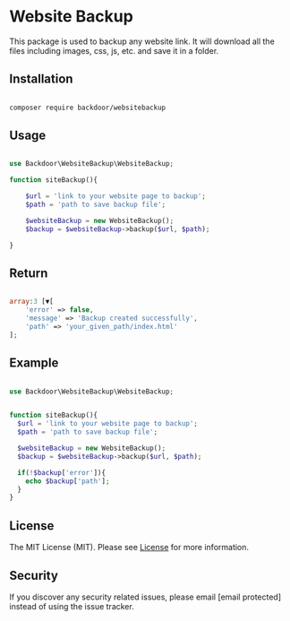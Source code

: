 # Website Backup

This package is used to backup any website link. It will download all the files including images, css, js, etc. and save it in a folder.

## Installation

```bash

composer require backdoor/websitebackup

```

## Usage

```php

use Backdoor\WebsiteBackup\WebsiteBackup;

```
```php
function siteBackup(){

    $url = 'link to your website page to backup';
    $path = 'path to save backup file';

    $websiteBackup = new WebsiteBackup();
    $backup = $websiteBackup->backup($url, $path);

}

```

## Return

```php

array:3 [▼[
    'error' => false,
    'message' => 'Backup created successfully',
    'path' => 'your_given_path/index.html'
];

```

## Example

```php

use Backdoor\WebsiteBackup\WebsiteBackup;

```
```php

function siteBackup(){
  $url = 'link to your website page to backup';
  $path = 'path to save backup file';

  $websiteBackup = new WebsiteBackup();
  $backup = $websiteBackup->backup($url, $path);

  if(!$backup['error']){
    echo $backup['path'];
  }
}

```

## License

The MIT License (MIT). Please see [License](LICENSE) for more information.


## Security

If you discover any security related issues, please email [email protected] instead of using the issue tracker.
